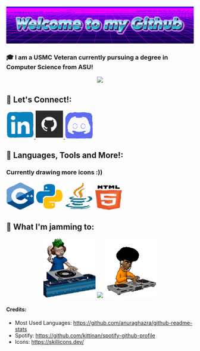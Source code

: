 <p align="center">
  <img src="https://github.com/Gabenn1/Gabenn1/blob/main/images/Welcome-to-my-Github-2-8-2025.gif" alt="Welcome to my Github!" />
</p>

### 🎓 I am a USMC Veteran currently pursuing a degree in Computer Science from ASU!

<p align="center">
  <img src="https://github-readme-stats.vercel.app/api/top-langs/?username=Gabenn1&layout=compact&text_color=daf7dc&bg_color=151515&hide=css,html,php)](https://github.com/anuraghazra/github-readme-stats" />
</p>


## 🤝 Let's Connect!:

<a href="https://www.linkedin.com/in/gabriel-clark/">
    <img src="https://github.com/Gabenn1/Gabenn1/blob/main/images/LinkedIn.gif" width="75" height="75">
</a>
<a href="https://github.com/Gabenn1">
    <img src="https://github.com/Gabenn1/Gabenn1/blob/main/images/Git.gif" width="75" height="75">
</a>
<a href="https://discord.com/users/277664951009542144">
    <img src="https://github.com/Gabenn1/Gabenn1/blob/main/images/Discord.gif" width="75" height="75">
</a>


## 🚀 **Languages, Tools and More!**:
### Currently drawing more icons :))
<p align="left">
<img src="https://github.com/Gabenn1/Gabenn1/blob/main/images/CGif.gif"  width="75" height="75">
<img src="https://github.com/Gabenn1/Gabenn1/blob/main/images/Python.gif"  width="75" height="75">
<img src="https://github.com/Gabenn1/Gabenn1/blob/main/images/Java.gif"  width="75" height="75">
<img src="https://github.com/Gabenn1/Gabenn1/blob/main/images/HTML.gif"  width="75" height="75">
</p>

## 🎵 **What I'm jamming to**:
<p align="center">
  <img src="https://github.com/Gabenn1/Gabenn1/blob/main/images/music1.gif" >
   <img src= "https://spotify-github-profile.kittinanx.com/api/view?uid=1222761623&cover_image=true&theme=novatorem&show_offline=false&background_color=121212&interchange=false">
  <img src="https://github.com/Gabenn1/Gabenn1/blob/main/images/music2.gif">
</p>









#### Credits:

- Most Used Languages: https://github.com/anuraghazra/github-readme-stats
- Spotify: https://github.com/kittinan/spotify-github-profile
- Icons: https://skillicons.dev/

